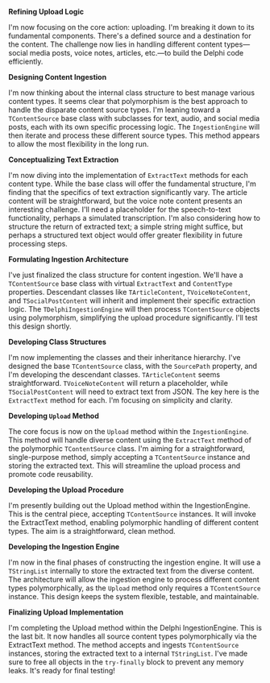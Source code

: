 **Refining Upload Logic**

I'm now focusing on the core action: uploading. I'm breaking it down to its fundamental components.  There's a defined source and a destination for the content. The challenge now lies in handling different content types—social media posts, voice notes, articles, etc.—to build the Delphi code efficiently.


**Designing Content Ingestion**

I'm now thinking about the internal class structure to best manage various content types. It seems clear that polymorphism is the best approach to handle the disparate content source types. I'm leaning toward a `TContentSource` base class with subclasses for text, audio, and social media posts, each with its own specific processing logic. The `IngestionEngine` will then iterate and process these different source types. This method appears to allow the most flexibility in the long run.


**Conceptualizing Text Extraction**

I'm now diving into the implementation of `ExtractText` methods for each content type. While the base class will offer the fundamental structure, I'm finding that the specifics of text extraction significantly vary. The article content will be straightforward, but the voice note content presents an interesting challenge. I'll need a placeholder for the speech-to-text functionality, perhaps a simulated transcription.  I'm also considering how to structure the return of extracted text; a simple string might suffice, but perhaps a structured text object would offer greater flexibility in future processing steps.


**Formulating Ingestion Architecture**

I've just finalized the class structure for content ingestion. We'll have a `TContentSource` base class with virtual `ExtractText` and `ContentType` properties. Descendant classes like `TArticleContent`, `TVoiceNoteContent`, and `TSocialPostContent` will inherit and implement their specific extraction logic. The `TDelphiIngestionEngine` will then process `TContentSource` objects using polymorphism, simplifying the upload procedure significantly. I'll test this design shortly.


**Developing Class Structures**

I'm now implementing the classes and their inheritance hierarchy. I've designed the base `TContentSource` class, with the `SourcePath` property, and I'm developing the descendant classes. `TArticleContent` seems straightforward. `TVoiceNoteContent` will return a placeholder, while `TSocialPostContent` will need to extract text from JSON. The key here is the `ExtractText` method for each. I'm focusing on simplicity and clarity.


**Developing `Upload` Method**

The core focus is now on the `Upload` method within the `IngestionEngine`. This method will handle diverse content using the `ExtractText` method of the polymorphic `TContentSource` class. I'm aiming for a straightforward, single-purpose method, simply accepting a `TContentSource` instance and storing the extracted text. This will streamline the upload process and promote code reusability.


**Developing the Upload Procedure**

I'm presently building out the Upload method within the IngestionEngine. This is the central piece, accepting `TContentSource` instances. It will invoke the ExtractText method, enabling polymorphic handling of different content types. The aim is a straightforward, clean method.


**Developing the Ingestion Engine**

I'm now in the final phases of constructing the ingestion engine. It will use a `TStringList` internally to store the extracted text from the diverse content. The architecture will allow the ingestion engine to process different content types polymorphically, as the `Upload` method only requires a `TContentSource` instance. This design keeps the system flexible, testable, and maintainable.


**Finalizing Upload Implementation**

I'm completing the Upload method within the Delphi IngestionEngine. This is the last bit. It now handles all source content types polymorphically via the ExtractText method. The method accepts and ingests `TContentSource` instances, storing the extracted text to a internal `TStringList`. I've made sure to free all objects in the `try-finally` block to prevent any memory leaks. It's ready for final testing!


